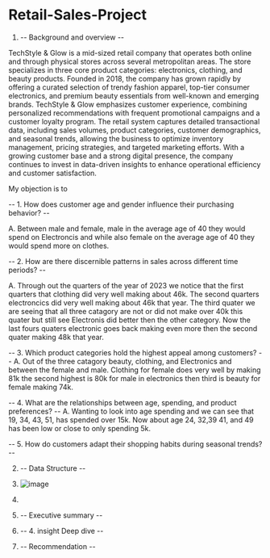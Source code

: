 # Retail-Sales-Project 
1. -- Background and overview --

TechStyle & Glow is a mid-sized retail company that operates both online and through physical stores across several metropolitan areas. The store specializes in three core product categories: electronics, clothing, and beauty products. Founded in 2018, the company has grown rapidly by offering a curated selection of trendy fashion apparel, top-tier consumer electronics, and premium beauty essentials from well-known and emerging brands. TechStyle & Glow emphasizes customer experience, combining personalized recommendations with frequent promotional campaigns and a customer loyalty program. The retail system captures detailed transactional data, including sales volumes, product categories, customer demographics, and seasonal trends, allowing the business to optimize inventory management, pricing strategies, and targeted marketing efforts. With a growing customer base and a strong digital presence, the company continues to invest in data-driven insights to enhance operational efficiency and customer satisfaction.

My objection is to 

-- 1. How does customer age and gender influence their purchasing behavior? -- 

A. Between male and female, male in the average age of 40 they would spend on Electroncis and while also female on the average age of 40 they would spend more on clothes. 


-- 2. How are there discernible patterns in sales across different time periods? -- 

A. Through out the quarters of the year of 2023 we notice that the first quarters that clothing did very well making about 46k. The second quarters electroncics did very well making about 46k that year. The third quater we are seeing that all three catagory are not or did not make over 40k this quater but still see Electronis did better then the other category. Now the last fours quaters electronic goes back making even more then the second quater making 48k that year.                                                                                                                                              


-- 3. Which product categories hold the highest appeal among customers? -- 
A. Out of the three catagory beauty, clothing, and Electronics and between the female and male. Clothing for female does very well by making 81k the  second highest is 80k for male in electronics then third is beauty for female making 74k. 


-- 4. What are the relationships between age, spending, and product preferences? -- 
 A. Wanting to look into age spending and we can see that 19, 34, 43, 51, has spended over 15k. Now about age 24, 32,39 41, and 49 has been low or close to only spending 5k. 

-- 5. How do customers adapt their shopping habits during seasonal trends? -- 


2. -- Data Structure --
3. ![image](https://github.com/user-attachments/assets/0d752f61-50c8-476c-ad6e-c2c60cc4715f)









4. 
5. -- Executive summary --
6. -- 4. insight Deep dive --
7. -- Recommendation -- 
